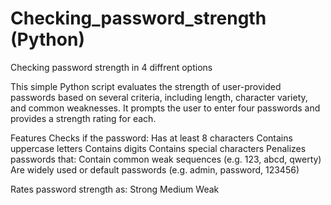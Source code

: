 # Checking_password_strength (Python)
Checking password strength in 4 diffrent options

This simple Python script evaluates the strength of user-provided passwords based on several criteria, including length, character variety, and common weaknesses. It prompts the user to enter four passwords and provides a strength rating for each.

Features
Checks if the password:
Has at least 8 characters
Contains uppercase letters
Contains digits
Contains special characters
Penalizes passwords that:
Contain common weak sequences (e.g. 123, abcd, qwerty)
Are widely used or default passwords (e.g. admin, password, 123456)

Rates password strength as:
Strong
Medium
Weak
